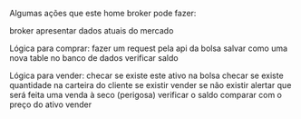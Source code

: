 Algumas ações que este home broker pode fazer:

broker
	apresentar dados atuais do mercado

Lógica para comprar:
	fazer um request pela api da bolsa
	salvar como uma nova table no banco de dados
	verificar saldo
	
Lógica para vender:
	checar se existe este ativo na bolsa
	checar se existe quantidade na carteira do cliente
		se existir vender
		se não existir alertar que será feita uma venda à seco (perigosa)
		verificar o saldo
		comparar com o preço do ativo
		vender
